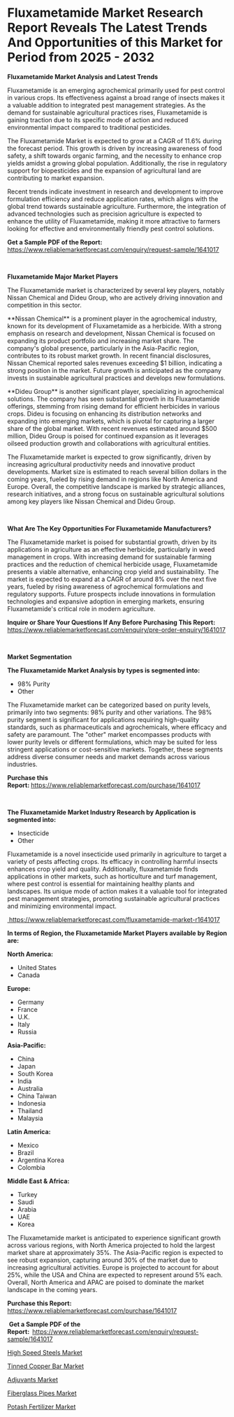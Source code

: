 <p><h1>Fluxametamide Market Research Report Reveals The Latest Trends And Opportunities of this Market for Period from 2025 - 2032</h1></p><p><strong>Fluxametamide Market Analysis and Latest Trends</strong></p>
<p><p>Fluxametamide is an emerging agrochemical primarily used for pest control in various crops. Its effectiveness against a broad range of insects makes it a valuable addition to integrated pest management strategies. As the demand for sustainable agricultural practices rises, Fluxametamide is gaining traction due to its specific mode of action and reduced environmental impact compared to traditional pesticides.</p><p>The Fluxametamide Market is expected to grow at a CAGR of 11.6% during the forecast period. This growth is driven by increasing awareness of food safety, a shift towards organic farming, and the necessity to enhance crop yields amidst a growing global population. Additionally, the rise in regulatory support for biopesticides and the expansion of agricultural land are contributing to market expansion.</p><p>Recent trends indicate investment in research and development to improve formulation efficiency and reduce application rates, which aligns with the global trend towards sustainable agriculture. Furthermore, the integration of advanced technologies such as precision agriculture is expected to enhance the utility of Fluxametamide, making it more attractive to farmers looking for effective and environmentally friendly pest control solutions.</p></p>
<p><strong>Get a Sample PDF of the Report:&nbsp;</strong> <a href="https://www.reliablemarketforecast.com/enquiry/request-sample/1641017?utm_campaign=1167&utm_medium=2&utm_source=Github&utm_content=ia&utm_term=30012025&utm_id=fluxametamide">https://www.reliablemarketforecast.com/enquiry/request-sample/1641017</a></p>
<p>&nbsp;</p>
<p><strong>Fluxametamide Major Market Players</strong></p>
<p><p>The Fluxametamide market is characterized by several key players, notably Nissan Chemical and Dideu Group, who are actively driving innovation and competition in this sector.</p><p>**Nissan Chemical** is a prominent player in the agrochemical industry, known for its development of Fluxametamide as a herbicide. With a strong emphasis on research and development, Nissan Chemical is focused on expanding its product portfolio and increasing market share. The company's global presence, particularly in the Asia-Pacific region, contributes to its robust market growth. In recent financial disclosures, Nissan Chemical reported sales revenues exceeding $1 billion, indicating a strong position in the market. Future growth is anticipated as the company invests in sustainable agricultural practices and develops new formulations.</p><p>**Dideu Group** is another significant player, specializing in agrochemical solutions. The company has seen substantial growth in its Fluxametamide offerings, stemming from rising demand for efficient herbicides in various crops. Dideu is focusing on enhancing its distribution networks and expanding into emerging markets, which is pivotal for capturing a larger share of the global market. With recent revenues estimated around $500 million, Dideu Group is poised for continued expansion as it leverages oilseed production growth and collaborations with agricultural entities.</p><p>The Fluxametamide market is expected to grow significantly, driven by increasing agricultural productivity needs and innovative product developments. Market size is estimated to reach several billion dollars in the coming years, fueled by rising demand in regions like North America and Europe. Overall, the competitive landscape is marked by strategic alliances, research initiatives, and a strong focus on sustainable agricultural solutions among key players like Nissan Chemical and Dideu Group.</p></p>
<p>&nbsp;</p>
<p><strong>What Are The Key Opportunities For Fluxametamide Manufacturers?</strong></p>
<p><p>The Fluxametamide market is poised for substantial growth, driven by its applications in agriculture as an effective herbicide, particularly in weed management in crops. With increasing demand for sustainable farming practices and the reduction of chemical herbicide usage, Fluxametamide presents a viable alternative, enhancing crop yield and sustainability. The market is expected to expand at a CAGR of around 8% over the next five years, fueled by rising awareness of agrochemical formulations and regulatory supports. Future prospects include innovations in formulation technologies and expansive adoption in emerging markets, ensuring Fluxametamide's critical role in modern agriculture.</p></p>
<p><strong>Inquire or Share Your Questions If Any Before Purchasing This Report:</strong> <a href="https://www.reliablemarketforecast.com/enquiry/pre-order-enquiry/1641017?utm_campaign=1167&utm_medium=2&utm_source=Github&utm_content=ia&utm_term=30012025&utm_id=fluxametamide">https://www.reliablemarketforecast.com/enquiry/pre-order-enquiry/1641017</a></p>
<p>&nbsp;</p>
<p><strong>Market Segmentation</strong></p>
<p><strong>The Fluxametamide Market Analysis by types is segmented into:</strong></p>
<p><ul><li>98% Purity</li><li>Other</li></ul></p>
<p><p>The Fluxametamide market can be categorized based on purity levels, primarily into two segments: 98% purity and other variations. The 98% purity segment is significant for applications requiring high-quality standards, such as pharmaceuticals and agrochemicals, where efficacy and safety are paramount. The "other" market encompasses products with lower purity levels or different formulations, which may be suited for less stringent applications or cost-sensitive markets. Together, these segments address diverse consumer needs and market demands across various industries.</p></p>
<p><strong>Purchase this Report:&nbsp;</strong><a href="https://www.reliablemarketforecast.com/purchase/1641017?utm_campaign=1167&utm_medium=2&utm_source=Github&utm_content=ia&utm_term=30012025&utm_id=fluxametamide">https://www.reliablemarketforecast.com/purchase/1641017</a></p>
<p>&nbsp;</p>
<p><strong>The Fluxametamide Market Industry Research by Application is segmented into:</strong></p>
<p><ul><li>Insecticide</li><li>Other</li></ul></p>
<p><p>Fluxametamide is a novel insecticide used primarily in agriculture to target a variety of pests affecting crops. Its efficacy in controlling harmful insects enhances crop yield and quality. Additionally, fluxametamide finds applications in other markets, such as horticulture and turf management, where pest control is essential for maintaining healthy plants and landscapes. Its unique mode of action makes it a valuable tool for integrated pest management strategies, promoting sustainable agricultural practices and minimizing environmental impact.</p></p>
<p><a href="https://www.reliablemarketforecast.com/fluxametamide-market-r1641017?utm_campaign=1167&utm_medium=2&utm_source=Github&utm_content=ia&utm_term=30012025&utm_id=fluxametamide">&nbsp;https://www.reliablemarketforecast.com/fluxametamide-market-r1641017</a></p>
<p><strong>In terms of Region, the Fluxametamide Market Players available by Region are:</strong></p>
<p>
    <p> <strong> North America: </strong>
        <ul>
            <li>United States</li>
            <li>Canada</li>
        </ul>
        </p> 
    <p> <strong> Europe: </strong>
        <ul>
            <li>Germany</li>
            <li>France</li>
            <li>U.K.</li>
            <li>Italy</li>
            <li>Russia</li>
        </ul>
        </p> 
    <p> <strong> Asia-Pacific: </strong>
        <ul>
            <li>China</li>
            <li>Japan</li>
            <li>South Korea</li>
            <li>India</li>
            <li>Australia</li>
            <li>China Taiwan</li>
            <li>Indonesia</li>
            <li>Thailand</li>
            <li>Malaysia</li>
        </ul>
        </p> 
    <p> <strong> Latin America: </strong>
        <ul>
            <li>Mexico</li>
            <li>Brazil</li>
            <li>Argentina Korea</li>
            <li>Colombia</li>
        </ul>
        </p> 
    <p> <strong> Middle East & Africa: </strong>
        <ul>
            <li>Turkey</li>
            <li>Saudi</li>
            <li>Arabia</li>
            <li>UAE</li>
            <li>Korea</li>
        </ul>
    </p>
    </p>
<p><p>The Fluxametamide market is anticipated to experience significant growth across various regions, with North America projected to hold the largest market share at approximately 35%. The Asia-Pacific region is expected to see robust expansion, capturing around 30% of the market due to increasing agricultural activities. Europe is projected to account for about 25%, while the USA and China are expected to represent around 5% each. Overall, North America and APAC are poised to dominate the market landscape in the coming years.</p></p>
<p><strong>Purchase this Report: </strong><a href="https://www.reliablemarketforecast.com/purchase/1641017?utm_campaign=1167&utm_medium=2&utm_source=Github&utm_content=ia&utm_term=30012025&utm_id=fluxametamide">https://www.reliablemarketforecast.com/purchase/1641017</a></p>
<p>&nbsp;<strong>Get a Sample PDF of the Report:&nbsp;&nbsp;</strong><a href="https://www.reliablemarketforecast.com/enquiry/request-sample/1641017?utm_campaign=1167&utm_medium=2&utm_source=Github&utm_content=ia&utm_term=30012025&utm_id=fluxametamide">https://www.reliablemarketforecast.com/enquiry/request-sample/1641017</a></p>
<p><strong></strong></p>
<p><p><a href="https://github.com/vilehoaguy/Market-Research-Report-List-1/blob/main/high-speed-steels-market.md?utm_campaign=1167&utm_medium=2&utm_source=Github&utm_content=ia&utm_term=30012025&utm_id=fluxametamide">High Speed Steels Market</a></p><p><a href="https://github.com/sapsaidamary/Market-Research-Report-List-1/blob/main/tinned-copper-bar-market.md?utm_campaign=1167&utm_medium=2&utm_source=Github&utm_content=ia&utm_term=30012025&utm_id=fluxametamide">Tinned Copper Bar Market</a></p><p><a href="https://github.com/djarixneoza/Market-Research-Report-List-1/blob/main/adjuvants-market.md?utm_campaign=1167&utm_medium=2&utm_source=Github&utm_content=ia&utm_term=30012025&utm_id=fluxametamide">Adjuvants Market</a></p><p><a href="https://github.com/rahebeinum/Market-Research-Report-List-1/blob/main/fiberglass-pipes-market.md?utm_campaign=1167&utm_medium=2&utm_source=Github&utm_content=ia&utm_term=30012025&utm_id=fluxametamide">Fiberglass Pipes Market</a></p><p><a href="https://github.com/jandedaboy1/Market-Research-Report-List-1/blob/main/potash-fertilizer-market.md?utm_campaign=1167&utm_medium=2&utm_source=Github&utm_content=ia&utm_term=30012025&utm_id=fluxametamide">Potash Fertilizer Market</a></p></p>